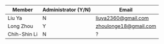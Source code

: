 | Member    | Administrator (Y/N) | Email
| -------- | ------- | ----------- |
| Liu Ya | N | liuya2360@gmail.com |
| Long Zhou | Y | zhoulonge18@gmail.com |
| Chih-Shin Li | N | ? |


